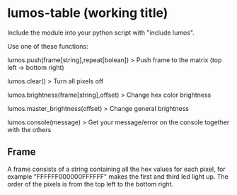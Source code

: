 # lumos-table (working title)

Include the module into your python script with "include lumos".

Use one of these functions:

lumos.push(frame[string],repeat[bolean])	> Push frame to the matrix (top left -> bottom right)

lumos.clear()				> Turn all pixels off

lumos.brightness(frame[string],offset) 		> Change hex color brightness

lumos.master_brightness(offset)				> Change general brightness

lumos.console(message) > Get your message/error on the console together with the others

## Frame

A frame consists of a string containing all the hex values for each pixel, for example "FFFFFF000000FFFFFF" makes the first and third led light up. The order of the pixels is from the top left to the bottom right. 
